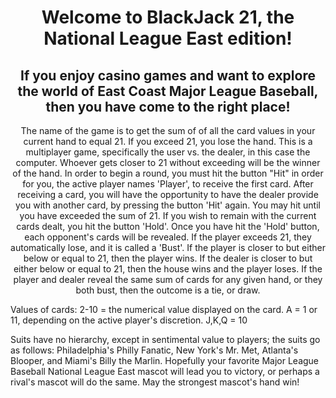 <h1 align="center">Welcome to BlackJack 21, the National League East edition!</h1>
<h2 align="center">If you enjoy casino games and want to explore the world of East Coast Major League Baseball, then you have come to the right place!</h2>
<p align="center">The name of the game is to get the sum of of all the card values in your current hand to equal 21.
If you exceed 21, you lose the hand.
This is a multiplayer game, specifically the user vs. the dealer, in this case the computer.
Whoever gets closer to 21 without exceeding will be the winner of the hand.
In order to begin a round, you must hit the button "Hit" in order for you, the active player names 'Player', to receive the first card.
After receiving a card, you will have the opportunity to have the dealer provide you with another card, by pressing the button 'Hit' again. You may hit until you have exceeded the sum of 21.
If you wish to remain with the current cards dealt, you hit the button 'Hold'.
Once you have hit the 'Hold' button, each opponent's cards will be revealed. 
If the player exceeds 21, they automatically lose, and it is called a 'Bust'.
If the player is closer to but either below or equal to 21, then the player wins.
If the dealer is closer to but either below or equal to 21, then the house wins and the player loses.
If the player and dealer reveal the same sum of cards for any given hand, or they both bust, then the outcome is a tie, or draw.

Values of cards:
2-10 = the numerical value displayed on the card.
A = 1 or 11, depending on the active player's discretion.
J,K,Q = 10

Suits have no hierarchy, except in sentimental value to players; the suits go as follows: Philadelphia's Philly Fanatic, New York's Mr. Met, Atlanta's Blooper, and Miami's Billy the Marlin. Hopefully your favorite Major League Baseball National League East mascot will lead you to victory, or perhaps a rival's mascot will do the same. May the strongest mascot's hand win!</p>